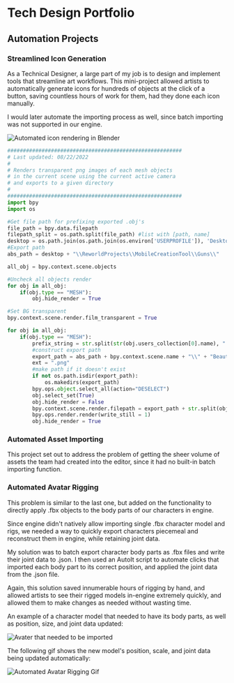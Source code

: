 # Tech Design Portfolio
## Automation Projects
### Streamlined Icon Generation
As a Technical Designer, a large part of my job is to design and implement tools that streamline art workflows. This mini-project allowed artists to automatically generate icons for hundreds of objects at the click of a button, saving countless hours of work for them, had they done each icon manually.

I would later automate the importing process as well, since batch importing was not supported in our engine.

![Automated icon rendering in Blender](https://github.com/cruzrico4/Tech-Design-Portfolio/blob/main/Projects/Automation/Media/ScrollingAutomatedIcons.gif)

```Python
########################################################
# Last updated: 08/22/2022
# 
# Renders transparent png images of each mesh objects 
# in the current scene using the current active camera
# and exports to a given directory
# 
########################################################
import bpy
import os

#Get file path for prefixing exported .obj's
file_path = bpy.data.filepath
filepath_split = os.path.split(file_path) #list with [path, name]
desktop = os.path.join(os.path.join(os.environ['USERPROFILE']), 'Desktop')
#Export path
abs_path = desktop + "\\ReworldProjects\\MobileCreationTool\\Guns\\"

all_obj = bpy.context.scene.objects

#Uncheck all objects render
for obj in all_obj:
    if(obj.type == "MESH"):
        obj.hide_render = True

#Set BG transparent
bpy.context.scene.render.film_transparent = True

for obj in all_obj:
    if(obj.type == "MESH"):
        prefix_string = str.split(str(obj.users_collection[0].name), ".")[0]
        #construct export path
        export_path = abs_path + bpy.context.scene.name + "\\" + "BeautyRenders" + "\\" + prefix_string + "\\"
        ext = ".png"
        #make path if it doesn't exist
        if not os.path.isdir(export_path):
            os.makedirs(export_path)
        bpy.ops.object.select_all(action="DESELECT")
        obj.select_set(True)
        obj.hide_render = False
        bpy.context.scene.render.filepath = export_path + str.split(obj.name,".")[0] + ext
        bpy.ops.render.render(write_still = 1)
        obj.hide_render = True
```
### Automated Asset Importing
This project set out to address the problem of getting the sheer volume of assets the team had created into the editor, since it had no built-in batch importing function.

### Automated Avatar Rigging
This problem is similar to the last one, but added on the functionality to directly apply .fbx objects to the body parts of our characters in engine.

Since engine didn't natively allow importing single .fbx character model and rigs, we needed a way to quickly export characters piecemeal and reconstruct them in engine, while retaining joint data.

My solution was to batch export character body parts as .fbx files and write their joint data to .json. I then used an AutoIt script to automate clicks that imported each body part to its correct position, and applied the joint data from the .json file.

Again, this solution saved innumerable hours of rigging by hand, and allowed artists to see their rigged models in-engine extremely quickly, and allowed them to make changes as needed without wasting time.

An example of a character model that needed to have its body parts, as well as position, size, and joint data updated:

![Avater that needed to be imported]([https://github.com/cruzrico4/Tech-Design-Portfolio/blob/main/Projects/Automation/Media/AvatarBuilderSpeedUp.gif](https://github.com/cruzrico4/Tech-Design-Portfolio/blob/main/Projects/Automation/Media/NewAvatar.png))

The following gif shows the new model's position, scale, and joint data being updated automatically:

![Automated Avatar Rigging Gif](https://github.com/cruzrico4/Tech-Design-Portfolio/blob/main/Projects/Automation/Media/AvatarBuilderSpeedUp.gif)
